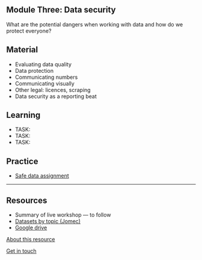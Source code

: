 ## Module Three: Data security

What are the potential dangers when working with data and how do we protect everyone?

## Material
- Evaluating data quality
- Data protection
- Communicating numbers
- Communicating visually
- Other legal: licences, scraping
- Data security as a reporting beat  

## Learning

- TASK:
- TASK:
- TASK:

## Practice

- [Safe data assignment](https://aodhanlutetiae.github.io/dj_secure/assign)

---
## Resources

- Summary of live workshop — to follow
- [Datasets by topic (Jomec)](https://aodhanlutetiae.github.io/j_book/intro.html)
- [Google drive](https://bit.ly/app_data_jomec)

[About this resource](https://aodhanlutetiae.github.io/dj_secure/about)

[Get in touch](mailto:odonnella4@cardiff.ac.uk)
